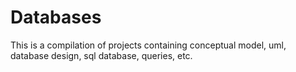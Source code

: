 # Databases
This is a compilation of projects containing conceptual model, uml, database design, sql database, queries, etc.
